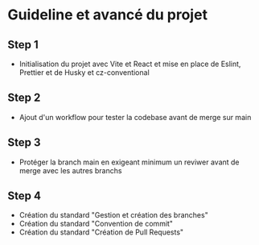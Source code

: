 # Guideline et avancé du projet

## Step 1

- Initialisation du projet avec Vite et React et mise en place de Eslint, Prettier et de Husky et cz-conventional

## Step 2

- Ajout d'un workflow pour tester la codebase avant de merge sur main

## Step 3

- Protéger la branch main en exigeant minimum un reviwer avant de merge avec les autres branchs

## Step 4

- Création du standard "Gestion et création des branches"
- Création du standard "Convention de commit"
- Création du standard "Création de Pull Requests"
